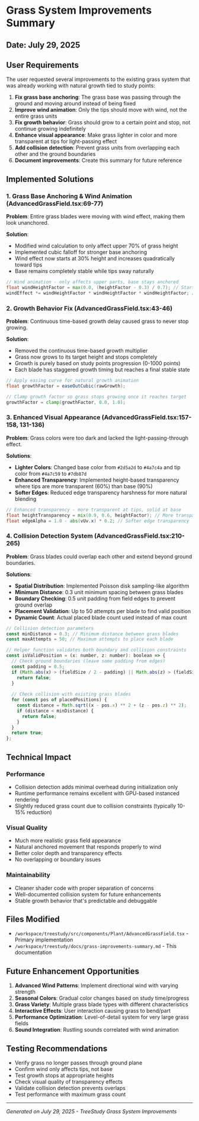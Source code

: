 # Grass System Improvements Summary

## Date: July 29, 2025

## User Requirements
The user requested several improvements to the existing grass system that was already working with natural growth tied to study points:

1. **Fix grass base anchoring**: The grass base was passing through the ground and moving around instead of being fixed
2. **Improve wind animation**: Only the tips should move with wind, not the entire grass units
3. **Fix growth behavior**: Grass should grow to a certain point and stop, not continue growing indefinitely
4. **Enhance visual appearance**: Make grass lighter in color and more transparent at tips for light-passing effect
5. **Add collision detection**: Prevent grass units from overlapping each other and the ground boundaries
6. **Document improvements**: Create this summary for future reference

## Implemented Solutions

### 1. Grass Base Anchoring & Wind Animation (AdvancedGrassField.tsx:69-77)
**Problem**: Entire grass blades were moving with wind effect, making them look unanchored.

**Solution**:
- Modified wind calculation to only affect upper 70% of grass height
- Implemented cubic falloff for stronger base anchoring
- Wind effect now starts at 30% height and increases quadratically toward tips
- Base remains completely stable while tips sway naturally

```glsl
// Wind animation - only affects upper parts, base stays anchored
float windHeightFactor = max(0.0, (heightFactor - 0.3) / 0.7); // Start wind effect at 30% height
windEffect *= windHeightFactor * windHeightFactor * windHeightFactor; // Cubic falloff for more anchored base
```

### 2. Growth Behavior Fix (AdvancedGrassField.tsx:43-46)
**Problem**: Continuous time-based growth delay caused grass to never stop growing.

**Solution**:
- Removed the continuous time-based growth multiplier
- Grass now grows to its target height and stops completely
- Growth is purely based on study points progression (0-1000 points)
- Each blade has staggered growth timing but reaches a final stable state

```glsl
// Apply easing curve for natural growth animation
float growthFactor = easeOutCubic(rawGrowth);

// Clamp growth factor so grass stops growing once it reaches target
growthFactor = clamp(growthFactor, 0.0, 1.0);
```

### 3. Enhanced Visual Appearance (AdvancedGrassField.tsx:157-158, 131-136)
**Problem**: Grass colors were too dark and lacked the light-passing-through effect.

**Solutions**:
- **Lighter Colors**: Changed base color from `#2d5a2d` to `#4a7c4a` and tip color from `#4a7c59` to `#7db87d`
- **Enhanced Transparency**: Implemented height-based transparency where tips are more transparent (60%) than base (90%)
- **Softer Edges**: Reduced edge transparency harshness for more natural blending

```glsl
// Enhanced transparency - more transparent at tips, solid at base
float heightTransparency = mix(0.9, 0.6, heightFactor); // More transparent at tips
float edgeAlpha = 1.0 - abs(vUv.x) * 0.2; // Softer edge transparency
```

### 4. Collision Detection System (AdvancedGrassField.tsx:210-265)
**Problem**: Grass blades could overlap each other and extend beyond ground boundaries.

**Solutions**:
- **Spatial Distribution**: Implemented Poisson disk sampling-like algorithm
- **Minimum Distance**: 0.3 unit minimum spacing between grass blades
- **Boundary Checking**: 0.5 unit padding from field edges to prevent ground overlap
- **Placement Validation**: Up to 50 attempts per blade to find valid position
- **Dynamic Count**: Actual placed blade count used instead of max count

```javascript
// Collision detection parameters
const minDistance = 0.3; // Minimum distance between grass blades
const maxAttempts = 50; // Maximum attempts to place each blade

// Helper function validates both boundary and collision constraints
const isValidPosition = (x: number, z: number): boolean => {
  // Check ground boundaries (leave some padding from edges)
  const padding = 0.5;
  if (Math.abs(x) > (fieldSize / 2 - padding) || Math.abs(z) > (fieldSize / 2 - padding)) {
    return false;
  }
  
  // Check collision with existing grass blades
  for (const pos of placedPositions) {
    const distance = Math.sqrt((x - pos.x) ** 2 + (z - pos.z) ** 2);
    if (distance < minDistance) {
      return false;
    }
  }
  return true;
};
```

## Technical Impact

### Performance
- Collision detection adds minimal overhead during initialization only
- Runtime performance remains excellent with GPU-based instanced rendering
- Slightly reduced grass count due to collision constraints (typically 10-15% reduction)

### Visual Quality
- Much more realistic grass field appearance
- Natural anchored movement that responds properly to wind
- Better color depth and transparency effects
- No overlapping or boundary issues

### Maintainability
- Cleaner shader code with proper separation of concerns
- Well-documented collision system for future enhancements
- Stable growth behavior that's predictable and debuggable

## Files Modified
- `/workspace/treestudy/src/components/Plant/AdvancedGrassField.tsx` - Primary implementation
- `/workspace/treestudy/docs/grass-improvements-summary.md` - This documentation

## Future Enhancement Opportunities
1. **Advanced Wind Patterns**: Implement directional wind with varying strength
2. **Seasonal Colors**: Gradual color changes based on study time/progress
3. **Grass Variety**: Multiple grass blade types with different characteristics
4. **Interactive Effects**: User interaction causing grass to bend/part
5. **Performance Optimization**: Level-of-detail system for very large grass fields
6. **Sound Integration**: Rustling sounds correlated with wind animation

## Testing Recommendations
- Verify grass no longer passes through ground plane
- Confirm wind only affects tips, not base
- Test growth stops at appropriate heights
- Check visual quality of transparency effects
- Validate collision detection prevents overlaps
- Test performance with maximum grass count

---
*Generated on July 29, 2025 - TreeStudy Grass System Improvements*